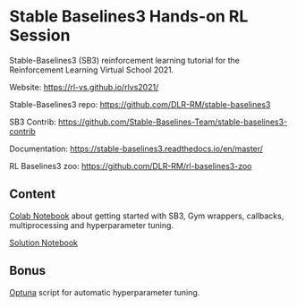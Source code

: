 # Stable Baselines3 Hands-on RL Session

Stable-Baselines3 (SB3) reinforcement learning tutorial for the Reinforcement Learning Virtual School 2021.

Website: https://rl-vs.github.io/rlvs2021/

<!-- Slides: https://araffin.github.io/slides/rl-tuto-jnrr19/#/ -->

Stable-Baselines3 repo: https://github.com/DLR-RM/stable-baselines3

SB3 Contrib: https://github.com/Stable-Baselines-Team/stable-baselines3-contrib

Documentation: https://stable-baselines3.readthedocs.io/en/master/

RL Baselines3 zoo: https://github.com/DLR-RM/rl-baselines3-zoo

## Content

[Colab Notebook](https://colab.research.google.com/github/araffin/rl-handson-rlvs21/blob/main/rlvs_hands_on_sb3.ipynb) about getting started with SB3, Gym wrappers, callbacks, multiprocessing and hyperparameter tuning.

[Solution Notebook](https://colab.research.google.com/github/araffin/rl-handson-rlvs21/blob/solution/rlvs_hands_on_sb3.ipynb)


## Bonus

[Optuna](https://github.com/optuna/optuna) script for automatic hyperparameter tuning.
